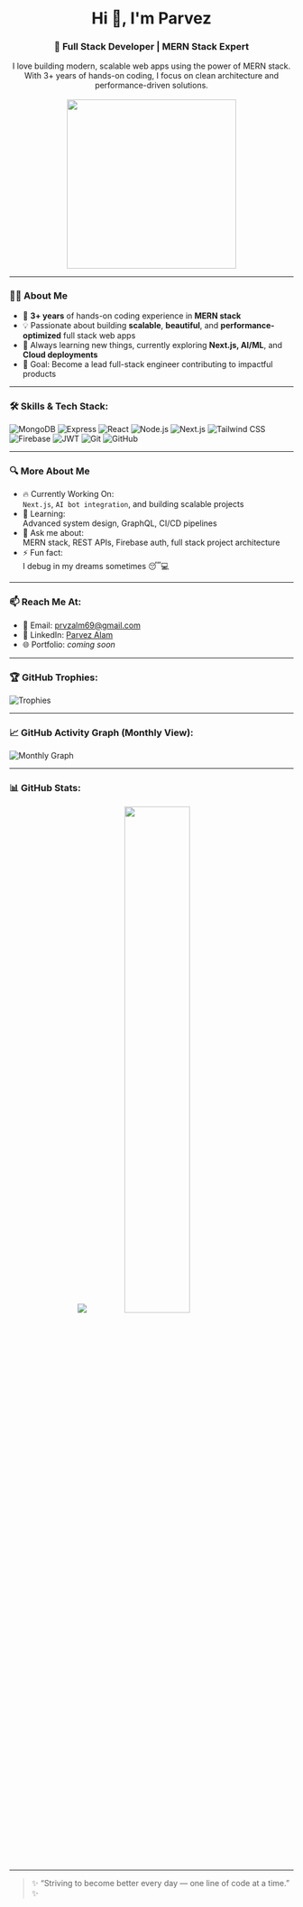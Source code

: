 <h1 align="center">Hi 👋, I'm Parvez</h1>
<h3 align="center">🚀 Full Stack Developer | MERN Stack Expert</h3>

<p align="center">
  I love building modern, scalable web apps using the power of MERN stack. <br />
  With 3+ years of hands-on coding, I focus on clean architecture and performance-driven solutions. <br /><br />
  <img src="https://media.giphy.com/media/qgQUggAC3Pfv687qPC/giphy.gif" width="300" />
</p>

---

### 👨‍💻 About Me

- 🧠 **3+ years** of hands-on coding experience in **MERN stack**
- 💡 Passionate about building **scalable**, **beautiful**, and **performance-optimized** full stack web apps  
- 🔄 Always learning new things, currently exploring **Next.js, AI/ML**, and **Cloud deployments**
- 🎯 Goal: Become a lead full-stack engineer contributing to impactful products

---

### 🛠️ Skills & Tech Stack:

![MongoDB](https://img.shields.io/badge/-MongoDB-4EA94B?style=flat&logo=mongodb&logoColor=white)
![Express](https://img.shields.io/badge/-Express.js-000000?style=flat&logo=express&logoColor=white)
![React](https://img.shields.io/badge/-React-61DAFB?style=flat&logo=react&logoColor=black)
![Node.js](https://img.shields.io/badge/-Node.js-339933?style=flat&logo=node.js&logoColor=white)
![Next.js](https://img.shields.io/badge/-Next.js-000?style=flat&logo=next.js)
![Tailwind CSS](https://img.shields.io/badge/-Tailwind-38B2AC?style=flat&logo=tailwind-css)
![Firebase](https://img.shields.io/badge/-Firebase-FFCA28?style=flat&logo=firebase&logoColor=black)
![JWT](https://img.shields.io/badge/-JWT-black?style=flat&logo=jsonwebtokens)
![Git](https://img.shields.io/badge/-Git-F05032?style=flat&logo=git&logoColor=white)
![GitHub](https://img.shields.io/badge/-GitHub-181717?style=flat&logo=github)

---

### 🔍 More About Me

- 🔥 Currently Working On:  
  `Next.js`, `AI bot integration`, and building scalable projects  
- 🌱 Learning:  
  Advanced system design, GraphQL, CI/CD pipelines  
- 💬 Ask me about:  
  MERN stack, REST APIs, Firebase auth, full stack project architecture  
- ⚡ Fun fact:  
  I debug in my dreams sometimes 😴💻

---

### 📫 Reach Me At:

- 📧 Email: [prvzalm69@gmail.com](mailto:prvzalm69@gmail.com)
- 💼 LinkedIn: [Parvez Alam](https://www.linkedin.com/in/parvez-alam-b68aa3223/)
- 🌐 Portfolio: *coming soon*

---

### 🏆 GitHub Trophies:

![Trophies](https://github-profile-trophy.vercel.app/?username=Prvzalm&theme=radical&margin-w=10&row=2&column=3)

---

### 📈 GitHub Activity Graph (Monthly View):

![Monthly Graph](https://github-readme-activity-graph.cyclic.app/graph?username=Prvzalm&theme=github-compact&bg_color=0d1117&color=58a6ff&line=58a6ff&point=1f6feb&area=true&hide_border=true&custom_title=Parvez%20Alam's%20Monthly%20Contribution%20Graph&interval=month)

---

### 📊 GitHub Stats:

<p align="center">
  <img src="https://github-profile-summary-cards.vercel.app/api/cards/profile-details?username=Prvzalm&theme=github_dark" />
  <img src="https://github-readme-stats.vercel.app/api/top-langs/?username=Prvzalm&layout=compact&theme=github_dark&bg_color=0d1117&hide_border=true" width="48%">
</p>

---

> ✨ “Striving to become better every day — one line of code at a time.” ✨
